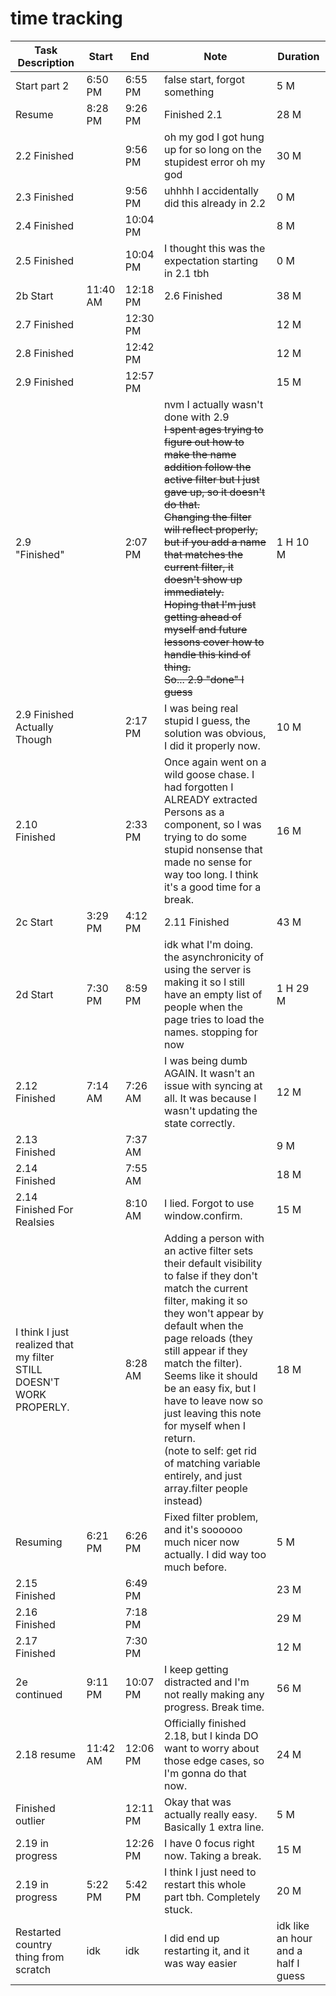 # time tracking

| Task Description | Start | End | Note | Duration |
| --- | --- | --- | --- | --- |
| Start part 2 | 6:50 PM | 6:55 PM | false start, forgot something | 5 M |
| Resume | 8:28 PM | 9:26 PM | Finished 2.1 | 28 M |
| 2.2 Finished |  | 9:56 PM | oh my god I got hung up for so long on the stupidest error oh my god | 30 M |
| 2.3 Finished |  | 9:56 PM | uhhhh I accidentally did this already in 2.2 | 0 M |
| 2.4 Finished |  | 10:04 PM |  | 8 M |
| 2.5 Finished |  | 10:04 PM | I thought this was the expectation starting in 2.1 tbh | 0 M |
| 2b Start | 11:40 AM | 12:18 PM | 2.6 Finished | 38 M |
| 2.7 Finished |  | 12:30 PM |  | 12 M |
| 2.8 Finished |  | 12:42 PM |  | 12 M |
| 2.9 Finished |  | 12:57 PM |  | 15 M |
| 2.9 "Finished" |  | 2:07 PM | nvm I actually wasn't done with 2.9<br>~~I spent ages trying to figure out how to make the name addition follow the active filter but I just gave up, so it doesn't do that.<br>Changing the filter will reflect properly, but if you add a name that matches the current filter, it doesn't show up immediately.<br>Hoping that I'm just getting ahead of myself and future lessons cover how to handle this kind of thing.~~<br>~~So... 2.9 "done" I guess~~ | 1 H 10 M |
| 2.9 Finished Actually Though |  | 2:17 PM | I was being real stupid I guess, the solution was obvious, I did it properly now. | 10 M |
| 2.10 Finished |  | 2:33 PM | Once again went on a wild goose chase. I had forgotten I ALREADY extracted Persons as a component, so I was trying to do some stupid nonsense that made no sense for way too long. I think it's a good time for a break. | 16 M |
| 2c Start | 3:29 PM | 4:12 PM | 2.11 Finished | 43 M |
| 2d Start | 7:30 PM | 8:59 PM | idk what I'm doing. the asynchronicity of using the server is making it so I still have an empty list of people when the page tries to load the names. stopping for now | 1 H 29 M |
| 2.12 Finished | 7:14 AM | 7:26 AM | I was being dumb AGAIN. It wasn't an issue with syncing at all. It was because I wasn't updating the state correctly. | 12 M |
| 2.13 Finished |  | 7:37 AM |  | 9 M |
| 2.14 Finished |  | 7:55 AM |  | 18 M |
| 2.14 Finished For Realsies |  | 8:10 AM | I lied. Forgot to use window.confirm. | 15 M |
| I think I just realized that my filter STILL DOESN'T WORK PROPERLY. |  | 8:28 AM | Adding a person with an active filter sets their default visibility to false if they don't match the current filter, making it so they won't appear by default when the page reloads (they still appear if they match the filter). Seems like it should be an easy fix, but I have to leave now so just leaving this note for myself when I return.<br>(note to self: get rid of matching variable entirely, and just array.filter people instead) | 18 M |
| Resuming | 6:21 PM | 6:26 PM | Fixed filter problem, and it's soooooo much nicer now actually. I did way too much before. | 5 M |
| 2.15 Finished |  | 6:49 PM |  | 23 M |
| 2.16 Finished |  | 7:18 PM |  | 29 M |
| 2.17 Finished |  | 7:30 PM |  | 12 M |
| 2e continued | 9:11 PM | 10:07 PM | I keep getting distracted and I'm not really making any progress. Break time. | 56 M |
| 2.18 resume | 11:42 AM | 12:06 PM | Officially finished 2.18, but I kinda DO want to worry about those edge cases, so I'm gonna do that now. | 24 M |
| Finished outlier |  | 12:11 PM | Okay that was actually really easy. Basically 1 extra line. | 5 M |
| 2.19 in progress |  | 12:26 PM | I have 0 focus right now. Taking a break. | 15 M |
| 2.19 in progress | 5:22 PM | 5:42 PM | I think I just need to restart this whole part tbh. Completely stuck. | 20 M |
| Restarted country thing from scratch | idk | idk | I did end up restarting it, and it was way easier | idk like an hour and a half I guess |
